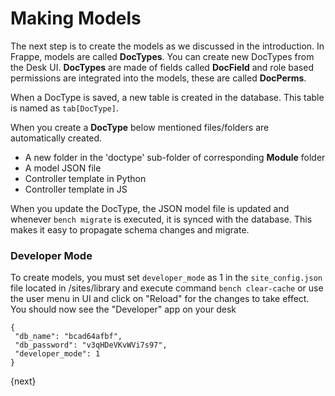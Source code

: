 <!-- add-breadcrumbs -->
# Making Models

The next step is to create the models as we discussed in the introduction. In Frappe, models are called **DocTypes**. You can create new DocTypes from the Desk UI. **DocTypes** are made of fields called **DocField** and role based permissions are integrated into the models, these are called **DocPerms**.

When a DocType is saved, a new table is created in the database. This table is named as `tab[DocType]`.

When you create a **DocType** below mentioned files/folders are automatically created.

* A new folder in the 'doctype' sub-folder of corresponding **Module** folder
* A model JSON file
* Controller template in Python
* Controller template in JS

When you update the DocType, the JSON model file is updated and whenever `bench migrate` is executed, it is synced with the database. This makes it easy to propagate schema changes and migrate.

### Developer Mode

To create models, you must set `developer_mode` as 1 in the `site_config.json` file located in /sites/library and execute command `bench clear-cache` or use the user menu in UI and click on "Reload" for the changes to take effect. You should now see the "Developer" app on your desk

	{
	 "db_name": "bcad64afbf",
	 "db_password": "v3qHDeVKvWVi7s97",
	 "developer_mode": 1
	}

{next}
